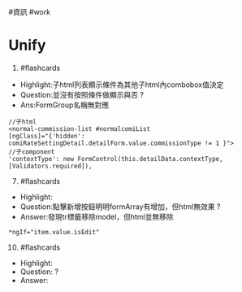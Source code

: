 


#資訊    #work 

# Unify


1. #flashcards
- Highlight:子html列表顯示條件為其他子html內combobox值決定
- Question:並沒有按照條件做顯示與否
?
- Ans:FormGroup名稱無對應
```
//子html
<normal-commission-list #normalcomiList 
[ngClass]="{'hidden': comiRateSettingDetail.detailForm.value.commissionType != 1 }">
//子component
'contextType': new FormControl(this.detailData.contextType, [Validators.required]),
```







7. #flashcards 
- Highlight:
- Question:點擊新增按鈕明明formArray有增加，但html無效果
?
- Answer:發現tr標籤移除model，但html並無移除
```
*ngIf="item.value.isEdit"
```



10. #flashcards 
- Highlight:
- Question:
?
- Answer: